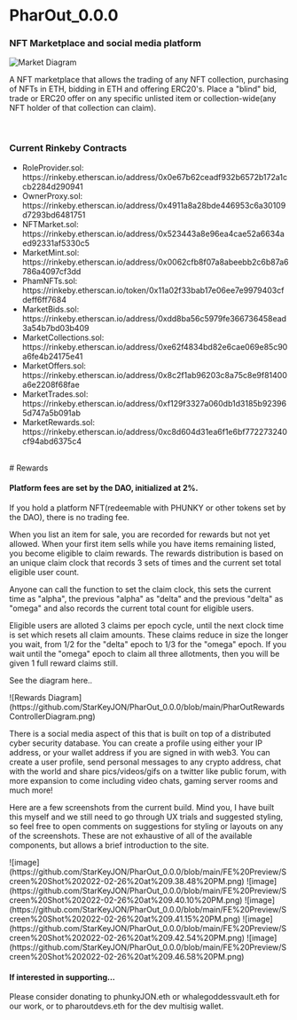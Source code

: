 # PharOut_0.0.0
<h3>
NFT Marketplace and social media platform
  </h3>

![Market Diagram](https://github.com/StarKeyJON/PharOut_0.0.0/blob/main/pharoutmarketdiagram.png)
<p>
A NFT marketplace that allows the trading of any NFT collection, purchasing of NFTs in ETH, bidding in ETH and offering ERC20's.
Place a "blind" bid, trade or ERC20 offer on any specific unlisted item or collection-wide(any NFT holder of that collection can claim).
  </p>
  <br/>
<h3>
  Current Rinkeby Contracts
  </h3>
<ul>
 <li> RoleProvider.sol: https://rinkeby.etherscan.io/address/0x0e67b62ceadf932b6572b172a1ccb2284d290941 </li>
  <li> OwnerProxy.sol: https://rinkeby.etherscan.io/address/0x4911a8a28bde446953c6a30109d7293bd6481751 </li>
  <li> NFTMarket.sol: https://rinkeby.etherscan.io/address/0x523443a8e96ea4cae52a6634aed92331af5330c5 </li>
  <li> MarketMint.sol: https://rinkeby.etherscan.io/address/0x0062cfb8f07a8abeebb2c6b87a6786a4097cf3dd </li>
  <li> PhamNFTs.sol: https://rinkeby.etherscan.io/token/0x11a02f33bab17e06ee7e9979403cfdeff6ff7684 </li>
  <li> MarketBids.sol: https://rinkeby.etherscan.io/address/0xdd8ba56c5979fe366736458ead3a54b7bd03b409 </li>
  <li> MarketCollections.sol: https://rinkeby.etherscan.io/address/0xe62f4834bd82e6cae069e85c90a6fe4b24175e41 </li>
  <li> MarketOffers.sol: https://rinkeby.etherscan.io/address/0x8c2f1ab96203c8a75c8e9f81400a6e2208f68fae </li>
  <li> MarketTrades.sol: https://rinkeby.etherscan.io/address/0xf129f3327a060db1d3185b923965d747a5b091ab </li>
  <li> MarketRewards.sol: https://rinkeby.etherscan.io/address/0xc8d604d31ea6f1e6bf772273240cf94abd6375c4 </li>
  </ul>
</br>
# Rewards
<h4>
Platform fees are set by the DAO, initialized at 2%.
  </h4>
If you hold a platform NFT(redeemable with PHUNKY or other tokens set by the DAO), there is no trading fee.
<p>
When you list an item for sale, you are recorded for rewards but not yet allowed. When your first item sells while you have items remaining listed, you become eligible to claim rewards. The rewards distribution is based on an unique claim clock that records 3 sets of times and the current set total eligible user count.  </p>
<p>
Anyone can call the function to set the claim clock, this sets the current time as "alpha", the previous "alpha" as "delta" and the previous "delta" as "omega" and also records the current total count for eligible users.
  </p>
 <p>
 Eligible users are alloted 3 claims per epoch cycle, until the next clock time is set which resets all claim amounts.
  These claims reduce in size the longer you wait, from 1/2 for the "delta" epoch to 1/3 for the "omega" epoch. If you wait until the "omega" epoch to claim all three allotments, then you will be given 1 full reward claims still.
  </p>
  <p>See the diagram here..</p>
 ![Rewards Diagram](https://github.com/StarKeyJON/PharOut_0.0.0/blob/main/PharOutRewardsControllerDiagram.png)
 
 </br>
 
 <p>
  There is a social media aspect of this that is built on top of a distributed cyber security database. You can create a profile using either your IP address, or your wallet address if you are signed in with web3. You can create a user profile, send personal messages to any crypto address, chat with the world and share pics/videos/gifs on a twitter like public forum, with more expansion to come including video chats, gaming server rooms and much more!
  </p>
<p>
  Here are a few screenshots from the current build. Mind you, I have built this myself and we still need to go through UX trials and suggested styling, so feel free to open comments on suggestions for styling or layouts on any of the screenshots. These are not exhaustive of all of the available components, but allows a brief introduction to the site.
  </p>
![image](https://github.com/StarKeyJON/PharOut_0.0.0/blob/main/FE%20Preview/Screen%20Shot%202022-02-26%20at%209.38.48%20PM.png)
![image](https://github.com/StarKeyJON/PharOut_0.0.0/blob/main/FE%20Preview/Screen%20Shot%202022-02-26%20at%209.40.10%20PM.png)
![image](https://github.com/StarKeyJON/PharOut_0.0.0/blob/main/FE%20Preview/Screen%20Shot%202022-02-26%20at%209.41.15%20PM.png)
![image](https://github.com/StarKeyJON/PharOut_0.0.0/blob/main/FE%20Preview/Screen%20Shot%202022-02-26%20at%209.42.54%20PM.png)
![image](https://github.com/StarKeyJON/PharOut_0.0.0/blob/main/FE%20Preview/Screen%20Shot%202022-02-26%20at%209.46.58%20PM.png)
  <h4>If interested in supporting...</h4>
  <p>Please consider donating to phunkyJON.eth or whalegoddessvault.eth for our work, or to pharoutdevs.eth for the dev multisig wallet.</p>
